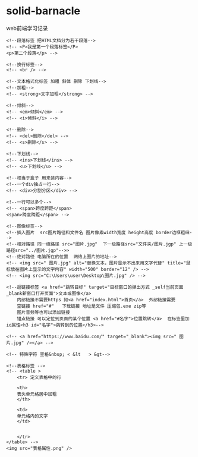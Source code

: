 # solid-barnacle
web前端学习记录
<!--文档类型声明标签 告诉浏览器用html5版本来显示页面-->
<!DOCTYPE html>
<!--网页语言种类   en英文 zh-CH中文 fr法语-->
<html lang="zh-CH中文">


<head>
    <!--字符集-->
    <meta charset="UTF-8">
    <meta http-equiv="X-UA-Compatible" content="IE=edge">
    <meta name="viewport" content="width=device-width, initial-scale=1.0">
    <title>Document</title>
</head>

<body>
    <!-- 快速注释ctrl+/ -->
    <!--标题标签h1-h6  独占一行加粗-->
    <!-- <h1>标题1</h1>
    <h2>标题2</h2> -->

    <!--段落标签 把HTML文档分为若干段落-->
    <!-- <P>我是第一个段落标签</P>
    <p>第二个段落</p> -->

    <!--换行标签-->
    <!-- <br /> -->

    <!--文本格式化标签 加粗 斜体 删除 下划线-->
    <!--加粗-->
    <!-- <strong>文字加粗</strong> -->

    <!--倾斜-->
    <!-- <em>倾斜</em> -->
    <!-- <i>倾斜</i> -->

    <!--删除-->
    <!-- <del>删除</del> -->
    <!-- <s>删除</s> -->

    <!--下划线-->
    <!-- <ins>下划线</ins> -->
    <!-- <u>下划线</u> -->

    <!--相当于盒子 用来装内容-->
    <!--一个div独占一行-->
    <!-- <div>分割分区</div> -->

    <!--一行可以多个-->
    <!-- <span>跨度跨距</span>
    <span>跨度跨距</span> -->

    <!--图像标签-->
    <!--插入图片  src图片路径和文件名 图片像素width宽度 height高度 border边框粗细-->
    <!--相对路径 同一级路径 src="图片.jpg"  下一级路径src="文件夹/图片.jgp" 上一级路径src="../图片.jgp"-->>
    <!--绝对路径 电脑所在的位置  网络上图片的地址-->
    <!-- <img src=" 图片.jpg" alt="替换文本，图片显示不出来用文字代替" title="鼠标放在图片上显示的文字内容" width="500" border="12" /> -->
    <!-- <img src="C:\Users\user\Desktop\图片.jpg" /> -->

    <!--超链接标签 <a href="跳转目标" target="目标窗口的弹出方式 _self当前页面 _blank新窗口打开页面">文本或图像</a>   
        内部链接不需要https 如<a href="index.html">首页</a>  外部链接需要
        空链接 href="#"   下载链接 地址是文件 压缩包.exe zip等 
        图片音频等也可以添加链接
        锚点链接 可以定位到页面的某个位置 <a href="#名字">位置跳转</a>  在标签里加id属性<h3 id="名字">跳转到的位置</h3>-->

    <!-- <a href="https://www.baidu.com/" target="_blank"><img src=" 图片.jpg" /></a> -->

    <!-- 特殊字符 空格&nbsp; < &lt   > &gt-->

    <!--表格标签 -->
    <!-- <table >
        <tr> 定义表格中的行

        <th>
        表头单元格居中加粗
        </th>

        <td>
        单元格内的文字
        </td>


        </tr>
    </table> -->
    <img src="表格属性.png" />
</body>

</html>
